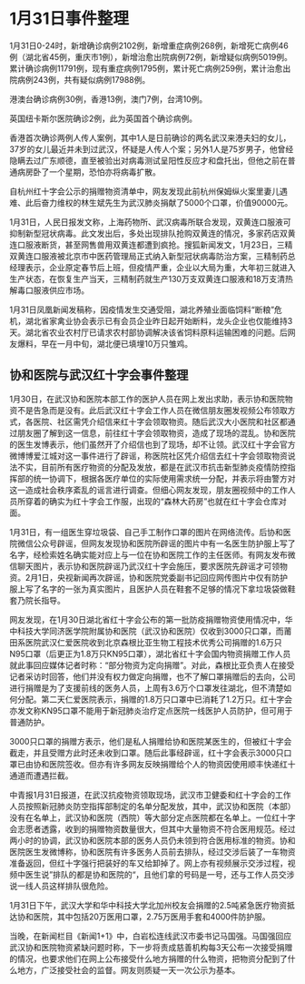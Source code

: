 # 1月31日事件整理

1月31日0-24时，新增确诊病例2102例，新增重症病例268例，新增死亡病例46例（湖北省45例，重庆市1例），新增治愈出院病例72例，新增疑似病例5019例。累计确诊病例11791例，现有重症病例1795例，累计死亡病例259例，累计治愈出院病例243例，共有疑似病例17988例。

港澳台确诊病例30例，香港13例，澳门7例，台湾10例。

英国纽卡斯尔医院确诊2例，此为英国首个确诊病例。

香港首次确诊两例人传人案例，其中1人是日前确诊的两名武汉来港夫妇的女儿，37岁的女儿最近并未到过武汉，怀疑是人传人个案；另外1人是75岁男子，他曾经隐瞒去过广东顺德，直至被验出对病毒测试呈阳性反应才和盘托出，但他之前在普通病房卧了一个星期，恐怕亦将病毒扩散。

自杭州红十字会公示的捐赠物资清单中，网友发现此前杭州保姆纵火案里妻儿遇难、此后奋力维权的林生斌先生为武汉肺炎捐献了5000个口罩，价值90000元。

1月31日，人民日报发文称，上海药物所、武汉病毒所联合发现，双黄连口服液可抑制新型冠状病毒。此文发出后，多处出现排队抢购双黄连的情况，多家药店双黄连口服液断货，甚至网售兽用双黄连都遭到疯抢。搜狐新闻发文，1月23日，三精双黄连口服液被北京市中医药管理局正式纳入新型冠状病毒防治方案，三精制药总经理表示，企业原定春节后上班，但疫情严重，企业以大局为重，大年初三就进入生产状态，在恢复生产当天，三精制药就生产130万支双黄连口服液和18万支清热解毒口服液供应市场。

1月31日凤凰新闻发稿称，因疫情发生交通受阻，湖北养殖业面临饲料“断粮”危机，湖北省家禽业协会表示已有会员企业昨日起开始断料，龙头企业也仅能维持3天。湖北省农业农村厅已请求农村部协调解决该省饲料原料运输困难的问题。后网友爆料，早在一月中旬，湖北便已填埋10万只雏鸡。

## 协和医院与武汉红十字会事件整理

1月30日，在武汉协和医院本部工作的医护人员在网上发出求助，表示协和医院物资不是告急而是没有。此后武汉红十字会工作人员在微信朋友圈发视频公布领取方式，各医院、社区需凭介绍信来红十字会领取物资。随后武汉大小医院和社区都通过朋友圈了解到这一信息，前往红十字会领取物资，造成了现场的混乱。协和医院的医生发博表示，他们虽然开了介绍信也到了现场，却不让领。武汉红十字会官方微博博爱江城对这一事件进行了辟谣，称医院社区凭介绍信去红十字会领取物资说法不实，目前所有医疗物资的分配及发放，都是在武汉市抗击新型肺炎疫情防控指挥部的统一协调下，根据各医疗单位的实际使用需求统一分配，并表示将由警方对这一造成社会秩序紊乱的谣言进行调查。但细心网友发现，朋友圈视频中的工作人员所穿着的确实为红十字会工作服，出现的“森林大药房”也就在红十字会仓库对面。

1月31日，有一组医生穿垃圾袋、自己手工制作口罩的图片在网络流传。后协和医院微信公众号辟谣，但网友发现协和医院所辟谣的图片中有一名医生防护服上写了名字，经检索姓名确实能对应上与一位在协和医院工作的主任医师。有网友发布微信聊天图片，表示协和医院辟谣乃武汉红十字会施压，要求医院先辟谣才可领物资。2月1日，央视新闻再次辟谣，协和医院党委副书记回应网传图片中仅有防护服上写了名字的一张为真实图片，且医护人员在鞋套不足够的情况下拿垃圾袋做鞋套乃院长指导。

网友发现，在1月30日湖北省红十字会公布的第一批防疫捐赠物资使用情况中，华中科技大学同济医学院附属协和医院（武汉协和医院）仅收到3000只口罩，而莆田系医院武汉仁爱医院收到北京森根比亚生物工程技术优秀公司捐赠的1.6万只N95口罩（后更正为1.8万只KN95口罩），湖北省红十字会国内物资捐赠工作人员就此事回应媒体记者时称：“部分物资为定向捐赠”。对此，森根比亚负责人在接受记者采访时回答，他们并没有权力做定向捐赠，也不了解口罩捐赠后的去向，公司进行捐赠是为了支援前线的医务人员，上周有3.6万个口罩发往湖北，但不清楚如何分配。第二天仁爱医院表示，捐赠的1.8万只口罩中已消耗了1.2万只。红十字会亦发文称KN95口罩不能用于新冠肺炎治疗定点医院一线医护人员防护，但可用于普通防护。

3000只口罩的捐赠方表示，他们是私人捐赠给协和医院某医生的，但被红十字会截走，并且受赠方此时还未收到口罩。随后此事经辟谣，红十字会表示3000只口罩已由协和医院签收。但亦有许多网友反映捐赠给个人的物资因使用顺丰快递红十通道而遭遇拦截。

中青报1月31日报道，在武汉抗疫物资领取现场，武汉市卫健委和红十字会的工作人员按照新冠肺炎防空指挥部制定的名单分配发放，其中，武汉协和医院（本部）没有在名单上，武汉协和医院（西院）等大部分定点医院都在名单上。一位红十字会志愿者透露，收到的捐赠物资数量很大，但其中大量物资不符合医用规范。经过两小时的协调，武汉协和医院本部的医务人员仍未领到符合医用标准的物资。协和医院医生发微博称，协和医院有许多医务人员前去排队，经过交涉后装了一车物资准备返回，但红十字强行把装好的车又给卸掉了。网上亦有视频展示交涉过程，视频中医生说”排队的都是协和医院的“，且他们拿的号码是一号，还与工作人员交涉说一线人员这样排队很危险。

1月31日下午，武汉大学和华中科技大学北加州校友会捐赠的2.5吨紧急医疗物资抵达协和医院，其中包括20万医用口罩，2.75万医用手套和4000件防护服。

当晚，在新闻栏目《新闻1+1》中，白岩松连线武汉市委书记马国强。马国强回应武汉协和医院物资紧缺问题时称，下一步将责成慈善机构每3天公布一次接受捐赠的情况，也要求他们在网上公布接受什么地方捐赠的什么物资，把物资分配到了什么地方，广泛接受社会的监督。网友则质疑一天一次公示为基本。
